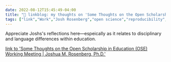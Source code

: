```yaml
---
date: 2022-08-12T15:45:49-04:00
title: "🔗 linkblog: my thoughts on 'Some Thoughts on the Open Scholarship in Education (OSE) Working Meeting | Joshua M. Rosenberg, Ph.D.'"
tags: ["link","Work","Josh Rosenberg","open science","reproducibility","education","research"]
---
```

Appreciate Joshs's reflections here—espeically as it relates to disciplinary and language differences within education.
 

[link to 'Some Thoughts on the Open Scholarship in Education (OSE) Working Meeting | Joshua M. Rosenberg, Ph.D.'](https://joshuamrosenberg.com/post/2022/08/12/some-thoughts-on-the-open-scholarship-in-education-ose-working-meeting/)
